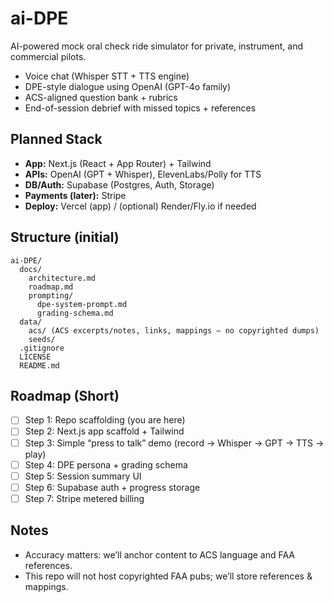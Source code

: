 # ai-DPE
AI-powered mock oral check ride simulator for private, instrument, and commercial pilots.
- Voice chat (Whisper STT + TTS engine)
- DPE-style dialogue using OpenAI (GPT-4o family)
- ACS-aligned question bank + rubrics
- End-of-session debrief with missed topics + references

## Planned Stack
- **App:** Next.js (React + App Router) + Tailwind
- **APIs:** OpenAI (GPT + Whisper), ElevenLabs/Polly for TTS
- **DB/Auth:** Supabase (Postgres, Auth, Storage)
- **Payments (later):** Stripe
- **Deploy:** Vercel (app) / (optional) Render/Fly.io if needed

## Structure (initial)
```
ai-DPE/
  docs/
    architecture.md
    roadmap.md
    prompting/
      dpe-system-prompt.md
      grading-schema.md
  data/
    acs/ (ACS excerpts/notes, links, mappings — no copyrighted dumps)
    seeds/
  .gitignore
  LICENSE
  README.md
```

## Roadmap (Short)
- [ ] Step 1: Repo scaffolding (you are here)
- [ ] Step 2: Next.js app scaffold + Tailwind
- [ ] Step 3: Simple “press to talk” demo (record → Whisper → GPT → TTS → play)
- [ ] Step 4: DPE persona + grading schema
- [ ] Step 5: Session summary UI
- [ ] Step 6: Supabase auth + progress storage
- [ ] Step 7: Stripe metered billing

## Notes
- Accuracy matters: we’ll anchor content to ACS language and FAA references.
- This repo will not host copyrighted FAA pubs; we’ll store references & mappings.
